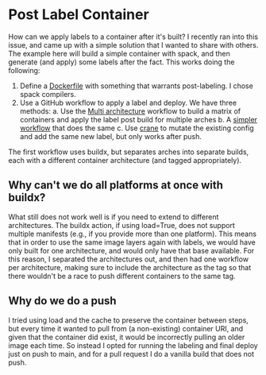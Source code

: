 # Post Label Container

How can we apply labels to a container after it's built? I recently ran into
this issue, and came up with a simple solution that I wanted to share with
others. The example here will build a simple container with spack, and then
generate (and apply) some labels after the fact. This works doing the following:

1. Define a [Dockerfile](Dockerfile) with something that warrants post-labeling. I chose spack compilers.
2. Use a GitHub workflow to apply a label and deploy. We have three methods:
  a. Use the [Multi architecture](.github/workflows/build-deploy.yaml) workflow to build a matrix of containers and apply the label post build for multiple arches
  b. A [simpler workflow](.github/workflows/simple-build-deploy.yaml) that does the same
  c. Use [crane](.github/workflows/crane-build-deploy.yaml) to mutate the existing config and add the same new label, but only works after push.

The first workflow uses buildx, but separates arches into separate builds, each with a different container
architecture (and tagged appropriately).

## Why can't we do all platforms at once with buildx?

What still does not work well is if you need to extend to different architectures.
The buildx action, if using load=True, does not support multiple manifests (e.g., if you
provide more than one platform). This means that in order to use the same image layers
again with labels, we would have only built for one architecture, and would
only have that base available. For this reason, I separated the architectures out,
and then had one workflow per architecture, making sure to include the architecture
as the tag so that there wouldn't be a race to push different containers to the same tag.

## Why do we do a push 

I tried using load and the cache to preserve the container between steps, but
every time it wanted to pull from (a non-existing) container URI, and given that
the container did exist, it would be incorrectly pulling an older image each time.
So instead I opted for running the labeling and final deploy just on push to main,
and for a pull request I do a vanilla build that does not push.
